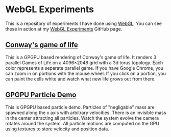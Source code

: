 # WebGL Experiments #

This is a repository of experiments I have done using
[WebGL](http://www.khronos.org/webgl/).  You can see these in action at my [WebGL
Experiments](http://jbryan.github.com/webgl-experiments) GitHub page.  

## [Conway's game of life](http://jbryan.github.com/webgl-experiments/life.html) ##
This is a GPGPU based rendering of Conway's game of life.  It renders 3 parallel
Games of Life on a 4096×2048 grid with a 3d torus topology.  Each color
represents a separate parallel game.  If you have Google Chrome, you can zoom in
on portions with the mouse wheel.  If you click on a portion, you can paint the
cells white and watch what new life grows out from there.

## [GPGPU Particle Demo](http://jbryan.github.com/webgl-experiments/gravity.html) ##
This is GPGPU based particle demo.  Particles of "negligable" mass are spawned
along the x axis with arbitrary velocities.  There is an invisible mass in the center 
attracting all particles.  Watch the system evolve the camera rotates around the
system.  All particle motions are computed on the GPU using textures to store
velocity and position data. 

